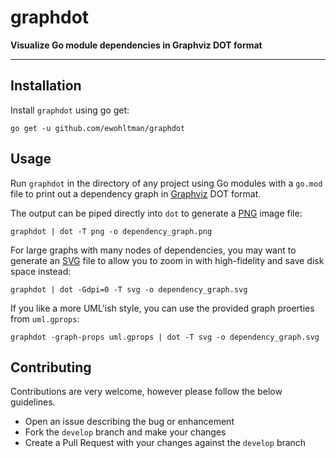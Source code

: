 # graphdot

**Visualize Go module dependencies in Graphviz DOT format**

----

## Installation
Install `graphdot` using go get:

`go get -u github.com/ewohltman/graphdot`

## Usage
Run `graphdot` in the directory of any project using Go modules with a `go.mod`
file to print out a dependency graph in [Graphviz](https://www.graphviz.org/)
DOT format.

The output can be piped directly into `dot` to generate a
[PNG](https://en.wikipedia.org/wiki/Portable_Network_Graphics) image file:

`graphdot | dot -T png -o dependency_graph.png`

For large graphs with many nodes of dependencies, you may want to generate an
[SVG](https://en.wikipedia.org/wiki/Scalable_Vector_Graphics) file to allow you
to zoom in with high-fidelity and save disk space instead:

`graphdot | dot -Gdpi=0 -T svg -o dependency_graph.svg`

If you like a more UML'ish style, you can use the provided graph proerties
from `uml.gprops`:

`graphdot -graph-props uml.gprops | dot -T svg -o dependency_graph.svg`

## Contributing

Contributions are very welcome, however please follow the below guidelines.

* Open an issue describing the bug or enhancement
* Fork the `develop` branch and make your changes
* Create a Pull Request with your changes against the `develop` branch
